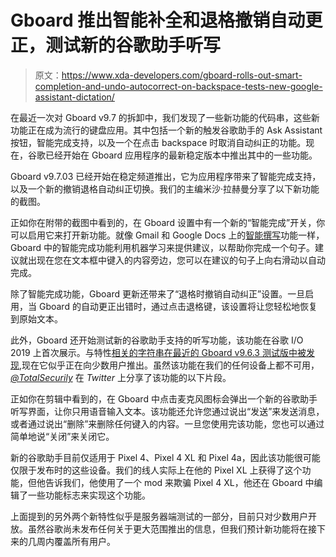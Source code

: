 # Gboard 推出智能补全和退格撤销自动更正，测试新的谷歌助手听写

> 原文：<https://www.xda-developers.com/gboard-rolls-out-smart-completion-and-undo-autocorrect-on-backspace-tests-new-google-assistant-dictation/>

在最近一次对 Gboard v9.7 的拆卸中，我们发现了一些新功能的代码串，这些新功能正在成为流行的键盘应用。其中包括一个新的触发谷歌助手的 Ask Assistant 按钮，智能完成支持，以及一个在点击 backspace 时取消自动纠正的功能。现在，谷歌已经开始在 Gboard 应用程序的最新稳定版本中推出其中的一些功能。

Gboard v9.7.03 已经开始在稳定频道推出，它为应用程序带来了智能完成支持，以及一个新的撤销退格自动纠正切换。我们的主编米沙·拉赫曼分享了以下新功能的截图。

正如你在附带的截图中看到的，在 Gboard 设置中有一个新的“智能完成”开关，你可以启用它来打开新功能。就像 Gmail 和 Google Docs 上的[智能撰写](https://www.xda-developers.com/google-smart-compose-gboard-android-messages-telegram-whatsapp/)功能一样，Gboard 中的智能完成功能利用机器学习来提供建议，以帮助你完成一个句子。建议就出现在您在文本框中键入的内容旁边，您可以在建议的句子上向右滑动以自动完成。

除了智能完成功能，Gboard 更新还带来了“退格时撤销自动纠正”设置。一旦启用，当 Gboard 的自动更正出错时，通过点击退格键，该设置将让您轻松地恢复到原始文本。

此外，Gboard 还开始测试新的谷歌助手支持的听写功能，该功能在谷歌 I/O 2019 上首次展示。与特性[相关的字符串在最近的 Gboard v9.6.3 测试版中被发现](https://www.xda-developers.com/gboard-google-lens-dark-light-themes-system-assistant-dictation-support/),现在它似乎正在向少数用户推出。虽然该功能在我们的任何设备上都不可用， [*@TotalSecurily*](https://twitter.com/TotalSecurily) 在 *Twitter* 上分享了该功能的以下片段。

正如你在剪辑中看到的，在 Gboard 中点击麦克风图标会弹出一个新的谷歌助手听写界面，让你只用语音输入文本。该功能还允许您通过说出“发送”来发送消息，或者通过说出“删除”来删除任何键入的内容。一旦您使用完该功能，您也可以通过简单地说“关闭”来关闭它。

新的谷歌助手目前仅适用于 Pixel 4、Pixel 4 XL 和 Pixel 4a，因此该功能很可能仅限于发布时的这些设备。我们的线人实际上在他的 Pixel XL 上获得了这个功能，但他告诉我们，他使用了一个 mod 来欺骗 Pixel 4 XL，他还在 Gboard 中编辑了一些功能标志来实现这个功能。

上面提到的另外两个新特性似乎是服务器端测试的一部分，目前只对少数用户开放。虽然谷歌尚未发布任何关于更大范围推出的信息，但我们预计新功能将在接下来的几周内覆盖所有用户。
